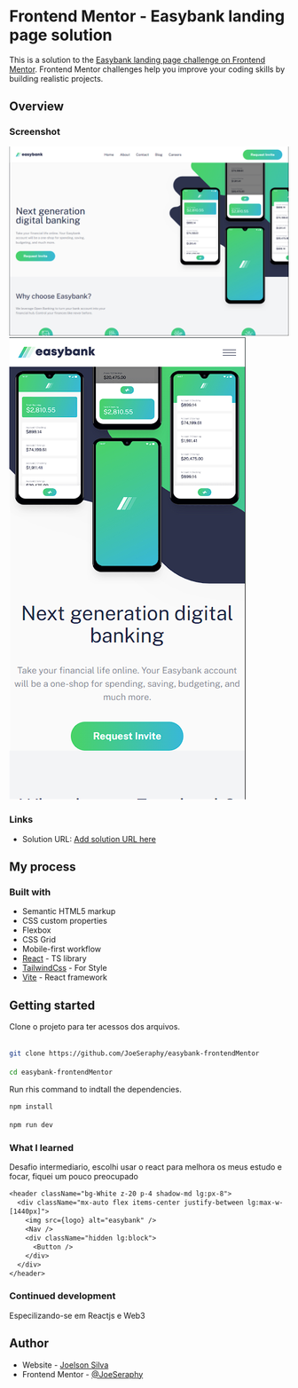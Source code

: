 # Frontend Mentor - Easybank landing page solution

This is a solution to the [Easybank landing page challenge on Frontend Mentor](https://www.frontendmentor.io/challenges/easybank-landing-page-WaUhkoDN). Frontend Mentor challenges help you improve your coding skills by building realistic projects.

## Overview

### Screenshot

![Desktop](.github/easybank-desktop.png)
![Mobile](.github/easybank-mobile.png)

### Links

- Solution URL: [Add solution URL here](https://easybank-joeseraphy.vercel.app/)

## My process

### Built with

- Semantic HTML5 markup
- CSS custom properties
- Flexbox
- CSS Grid
- Mobile-first workflow
- [React](https://reactjs.org/) - TS library
- [TailwindCss](https://tailwindcss.com/) - For Style
- [Vite](https://vitejs.dev/) - React framework

## Getting started

Clone o projeto para ter acessos dos arquivos.

```bash

git clone https://github.com/JoeSeraphy/easybank-frontendMentor

cd easybank-frontendMentor

```

Run rhis command to indtall the dependencies.

```bash
npm install

npm run dev

```

### What I learned

Desafio intermediario, escolhi usar o react para melhora os meus estudo e focar, fiquei um pouco preocupado

```tsx
<header className="bg-White z-20 p-4 shadow-md lg:px-8">
  <div className="mx-auto flex items-center justify-between lg:max-w-[1440px]">
    <img src={logo} alt="easybank" />
    <Nav />
    <div className="hidden lg:block">
      <Button />
    </div>
  </div>
</header>
```

### Continued development

Especilizando-se em Reactjs e Web3

## Author

- Website - [Joelson Silva](https://joelson-portfollio.vercel.app/)
- Frontend Mentor - [@JoeSeraphy](https://www.frontendmentor.io/profile/JoeSeraphy)

